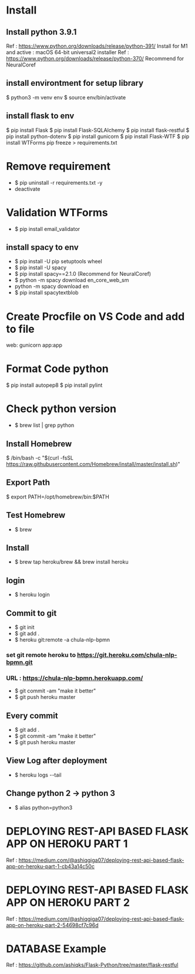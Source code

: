 # Install

## Install python 3.9.1
Ref : https://www.python.org/downloads/release/python-391/
Install for M1 and active : macOS 64-bit universal2 installer
Ref : https://www.python.org/downloads/release/python-370/
Recommend for NeuralCoref

## install environtment for setup library
$ python3 -m venv env
$ source env/bin/activate

## install flask to env
$ pip install Flask
$ pip install Flask-SQLAlchemy
$ pip install flask-restful
$ pip install python-dotenv
$ pip install gunicorn
$ pip install Flask-WTF
$ pip install WTForms
pip freeze > requirements.txt

# Remove requirement
- $ pip uninstall -r requirements.txt -y
- deactivate

# Validation WTForms
- $ pip install email_validator

## install spacy to env
- $ pip install -U pip setuptools wheel
- $ pip install -U spacy
- $ pip install spacy==2.1.0 (Recommend for NeuralCoref)
- $ python -m spacy download en_core_web_sm
- python -m spacy download en
- $ pip install spacytextblob

# Create Procfile on VS Code and add to file
web: gunicorn app:app

# Format Code python
$ pip install autopep8
$ pip install pylint

# Check python version
- $ brew list | grep python

## Install Homebrew
$ /bin/bash -c "$(curl -fsSL https://raw.githubusercontent.com/Homebrew/install/master/install.sh)"

## Export Path
$ export PATH=/opt/homebrew/bin:$PATH

## Test Homebrew
- $ brew

## Install 
- $ brew tap heroku/brew && brew install heroku 

## login 
- $ heroku login

## Commit to git
- $ git init
- $ git add .
- $ heroku git:remote -a chula-nlp-bpmn 
### set git remote heroku to https://git.heroku.com/chula-nlp-bpmn.git
### URL : https://chula-nlp-bpmn.herokuapp.com/
- $ git commit -am "make it better"
- $ git push heroku master

## Every commit
- $ git add .
- $ git commit -am "make it better"
- $ git push heroku master

## View Log after deployment
- $ heroku logs --tail

## Change python 2 -> python 3
- $ alias python=python3

# DEPLOYING REST-API BASED FLASK APP ON HEROKU PART 1
Ref : https://medium.com/@ashiqgiga07/deploying-rest-api-based-flask-app-on-heroku-part-1-cb43a14c50c

# DEPLOYING REST-API BASED FLASK APP ON HEROKU PART 2
Ref : https://medium.com/@ashiqgiga07/deploying-rest-api-based-flask-app-on-heroku-part-2-54698cf7c96d

# DATABASE Example
Ref : https://github.com/ashiqks/Flask-Python/tree/master/flask-restful